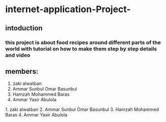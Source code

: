 # internet-application-Project-

## intoduction 
### this project is about food recipes around different parts of the world with tutorial on how to make them step by step details and video 

## members:
<ol>
  <li>zaki alwatban</li>
  <li>Ammar Sunbul Omar Basunbul</li>
  <li>Hamzah Mohammed Baras</li>
  <li>Ammar Yasir Abulola</li>
</ol>
1.  zaki alwatban
2.  Ammar Sunbul Omar Basunbul
3.  Hamzah Mohammed Baras 
4.  Ammar Yasir Abulola